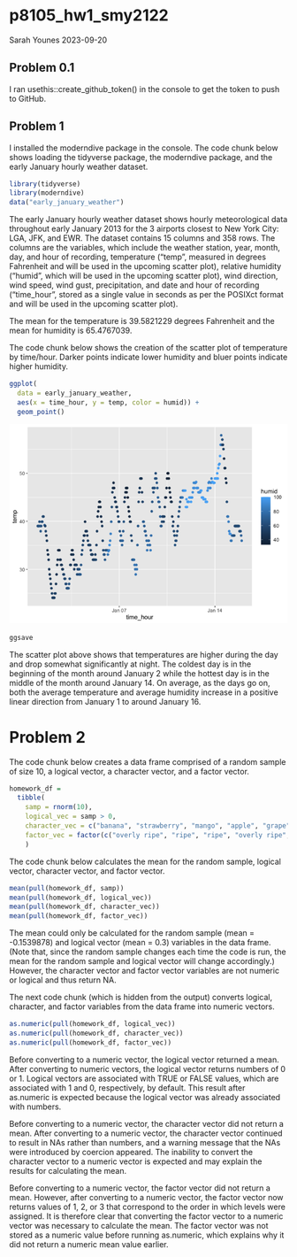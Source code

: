 p8105_hw1_smy2122
================
Sarah Younes
2023-09-20

## Problem 0.1

I ran usethis::create_github_token() in the console to get the token to
push to GitHub.

## Problem 1

I installed the moderndive package in the console. The code chunk below
shows loading the tidyverse package, the moderndive package, and the
early January hourly weather dataset.

``` r
library(tidyverse)
library(moderndive)
data("early_january_weather")
```

The early January hourly weather dataset shows hourly meteorological
data throughout early January 2013 for the 3 airports closest to New
York City: LGA, JFK, and EWR. The dataset contains 15 columns and 358
rows. The columns are the variables, which include the weather station,
year, month, day, and hour of recording, temperature (“temp”, measured
in degrees Fahrenheit and will be used in the upcoming scatter plot),
relative humidity (“humid”, which will be used in the upcoming scatter
plot), wind direction, wind speed, wind gust, precipitation, and date
and hour of recording (“time_hour”, stored as a single value in seconds
as per the POSIXct format and will be used in the upcoming scatter
plot).

The mean for the temperature is 39.5821229 degrees Fahrenheit and the
mean for humidity is 65.4767039.

The code chunk below shows the creation of the scatter plot of
temperature by time/hour. Darker points indicate lower humidity and
bluer points indicate higher humidity.

``` r
ggplot(
  data = early_january_weather,
  aes(x = time_hour, y = temp, color = humid)) +
  geom_point()
```

![](p8105_hw1_smy2122_files/figure-gfm/ggplot-1.png)<!-- -->

``` r
ggsave
```

The scatter plot above shows that temperatures are higher during the day
and drop somewhat significantly at night. The coldest day is in the
beginning of the month around January 2 while the hottest day is in the
middle of the month around January 14. On average, as the days go on,
both the average temperature and average humidity increase in a positive
linear direction from January 1 to around January 16.

# Problem 2

The code chunk below creates a data frame comprised of a random sample
of size 10, a logical vector, a character vector, and a factor vector.

``` r
homework_df =
  tibble(
    samp = rnorm(10),
    logical_vec = samp > 0,
    character_vec = c("banana", "strawberry", "mango", "apple", "grape", "kiwi", "blueberry", "passionfruit", "peach", "dragonfruit"),
    factor_vec = factor(c("overly ripe", "ripe", "ripe", "overly ripe", "ripe", "unripe", "unripe", "unripe", "overly ripe", "ripe"))
    )
```

The code chunk below calculates the mean for the random sample, logical
vector, character vector, and factor vector.

``` r
mean(pull(homework_df, samp))
mean(pull(homework_df, logical_vec))
mean(pull(homework_df, character_vec))
mean(pull(homework_df, factor_vec))
```

The mean could only be calculated for the random sample (mean =
-0.1539878) and logical vector (mean = 0.3) variables in the data frame.
(Note that, since the random sample changes each time the code is run,
the mean for the random sample and logical vector will change
accordingly.) However, the character vector and factor vector variables
are not numeric or logical and thus return NA.

The next code chunk (which is hidden from the output) converts logical,
character, and factor variables from the data frame into numeric
vectors.

``` r
as.numeric(pull(homework_df, logical_vec))
as.numeric(pull(homework_df, character_vec))
as.numeric(pull(homework_df, factor_vec))
```

Before converting to a numeric vector, the logical vector returned a
mean. After converting to numeric vectors, the logical vector returns
numbers of 0 or 1. Logical vectors are associated with TRUE or FALSE
values, which are associated with 1 and 0, respectively, by default.
This result after as.numeric is expected because the logical vector was
already associated with numbers.

Before converting to a numeric vector, the character vector did not
return a mean. After converting to a numeric vector, the character
vector continued to result in NAs rather than numbers, and a warning
message that the NAs were introduced by coercion appeared. The inability
to convert the character vector to a numeric vector is expected and may
explain the results for calculating the mean.

Before converting to a numeric vector, the factor vector did not return
a mean. However, after converting to a numeric vector, the factor vector
now returns values of 1, 2, or 3 that correspond to the order in which
levels were assigned. It is therefore clear that converting the factor
vector to a numeric vector was necessary to calculate the mean. The
factor vector was not stored as a numeric value before running
as.numeric, which explains why it did not return a numeric mean value
earlier.
